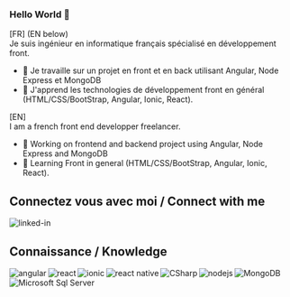 ### Hello World 👋

<!--
**LaurentDecamps/LaurentDecamps** is a ✨ _special_ ✨ repository because its `README.md` (this file) appears on your GitHub profile.

Here are some ideas to get you started:

- 🔭 I’m currently working on ...
- 🌱 I’m currently learning ...
- 👯 I’m looking to collaborate on ...
- 🤔 I’m looking for help with ...
- 💬 Ask me about ...
- 📫 How to reach me: ...
- 😄 Pronouns: ...
- ⚡ Fun fact: ...
-->

[FR] (EN below)  
Je suis ingénieur en informatique français spécialisé en développement front.
- 🔭 Je travaille sur un projet en front et en back utilisant Angular, Node Express et MongoDB
- 🌱 J'apprend les technologies de développement front en général (HTML/CSS/BootStrap, Angular, Ionic, React).
  
[EN]  
I am a french front end developper freelancer.
- 🔭 Working on frontend and backend project using Angular, Node Express and MongoDB
- 🌱 Learning Front in general (HTML/CSS/BootStrap, Angular, Ionic, React).
  

## Connectez vous avec moi / Connect with me
  
[<img align="left" alt="linked-in" src="https://img.shields.io/badge/linkedin-%230077B5.svg?&style=for-the-badge&logo=linkedin&logoColor=white" />](https://www.linkedin.com/in/laurent-d%C3%A9camps-99407418/)  
  
<br>

## Connaissance / Knowledge  
<img align="left" alt="angular" src="https://img.shields.io/badge/Angular-DD0031?&style=for-the-badge&logo=angular" />
<img align="left" alt="react" src="https://img.shields.io/badge/react%20-%2320232a.svg?&style=for-the-badge&logo=react&logoColor=%2361DAFB" />
<img align="left" alt="ionic" src="https://img.shields.io/badge/Ionic-3880FF?style=for-the-badge&logo=ionic&logoColor=white" />
<img align="left" alt="react native" src="https://img.shields.io/badge/React_Native-20232A?style=for-the-badge&logo=react&logoColor=61DAFB" />	
<img align="left" alt="CSharp" src="https://img.shields.io/badge/C%23-239120?style=for-the-badge&logo=c-sharp&logoColor=white" />
<img align="left" alt="nodejs" src="https://img.shields.io/badge/node.js%20-%2343853D.svg?&style=for-the-badge&logo=node.js&logoColor=white" />
<img align="left" alt="MongoDB" src="https://img.shields.io/badge/MongoDB-4EA94B?style=for-the-badge&logo=mongodb&logoColor=white" />

<br>

<img align="left" alt="Microsoft Sql Server" src="https://img.shields.io/badge/Microsoft_SQL_Server-CC2927?style=for-the-badge&logo=microsoft-sql-server&logoColor=white" />
